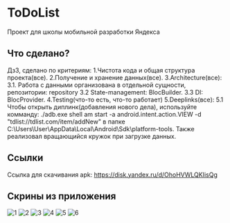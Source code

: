# ToDoList

Проект для школы мобильной разработки Яндекса

## Что сделано?

Дз3, сделано по критериям:
1.Чистота кода и общая структура проекта(все).
2.Получение и хранение данных(все).
3.Architecture(все): 
3.1. Работа с данными организована в отдельной сущности, репозитории: repository
3.2 State-management: BlocBuilder.
3.3 DI: BlocProvider.
4.Testing(что-то есть, что-то работает)
5.Deeplinks(все):
5.1 Чтобы открыть диплинк(добавления нового дела), используйте комманду: 
./adb.exe shell am start -a android.intent.action.VIEW -d "tdlist://tdlist.com/item/addNew"
в папке C:\Users\User\AppData\Local\Android\Sdk\platform-tools.
Также реализовал вращающийся кружок при загрузке данных.

## Ссылки

Ссылка для скачивания apk: https://disk.yandex.ru/d/OhoHVWLQKIisQg

## Скрины из приложения
![1](https://downloader.disk.yandex.ru/preview/9e1a975c69f8c5c449ad581b13e6785658b8eb9094b198921480b4df584200a0/648b98df/qusGiosQuCmqWv9N_SP0hk6XaktfWWdvtf_JwZhIBT4ATAYSw9MxVAvFsFTLXKBPGKlapmnA0ZcSL80grEVp8Q%3D%3D?uid=0&filename=1.jpg&disposition=inline&hash=&limit=0&content_type=image%2Fjpeg&owner_uid=0&tknv=v2&size=2048x2048)
![2](https://downloader.disk.yandex.ru/preview/66466c0ac30c1b983869ef35a437a7873446cfbf6f9a7522e992037824168cca/648b9907/eD6BfXqaqYuvTc2-32mOfKs02GFV10ofYTciqg3CdJ-5KAEeZ6PnEEWbOrnCxlW-s7cP9gNY1CEaXdhibduVMA%3D%3D?uid=0&filename=2.jpg&disposition=inline&hash=&limit=0&content_type=image%2Fjpeg&owner_uid=0&tknv=v2&size=2048x2048)
![3](https://downloader.disk.yandex.ru/preview/7ad9c12c3ae691bc948ba8fc203ea64c794a832dded9ae1a4de7c3249dfc3b42/648b98b3/07vDvRdiGK_Umqb7K0OKYas02GFV10ofYTciqg3CdJ-yMHWQaKaSNVLIpNZrHaUE33jMQBcAju-9PJh_PPlWWg%3D%3D?uid=0&filename=3.jpg&disposition=inline&hash=&limit=0&content_type=image%2Fjpeg&owner_uid=0&tknv=v2&size=2048x2048)
![4](https://downloader.disk.yandex.ru/preview/5f73dc8a3aebabe1ae5b9e62b05690ba74059362f2e1d5dddd60d608314cc5e7/648b991c/P3ReepbGdJVcT0OtClNqgnab7LafuJGD41SA5tKzvEi6FunNdYW2rl-Q8lrMyPIiPUZv65Q0aBs7BQMWngW4ww%3D%3D?uid=0&filename=4.jpg&disposition=inline&hash=&limit=0&content_type=image%2Fjpeg&owner_uid=0&tknv=v2&size=2048x2048)
![5](https://downloader.disk.yandex.ru/preview/74b48f693dc052efd15dbc9530091c4a4f7b3426e84a7e67c307bdfd24b93ae7/648b9958/S8LFtDL_BVVx-0LfPJ_eYqs02GFV10ofYTciqg3CdJ_ebKO8bkJPfd7urczB4cdEZJXiOGJtaP0dl4-OdtGr5A%3D%3D?uid=0&filename=5.jpg&disposition=inline&hash=&limit=0&content_type=image%2Fjpeg&owner_uid=0&tknv=v2&size=2048x2048)
![6](https://downloader.disk.yandex.ru/preview/fbdfa2e5a76e0754052cee42b23e45a8ecd77a704a83d4a16aed25646ff59dbc/648b99ab/PIHCRTDizrCkycxQ0ALIsqs02GFV10ofYTciqg3CdJ_K-RoK6HI-IhbvRj-VsbzuEg8ivXYjhnnHtYAx7Ol6mA%3D%3D?uid=0&filename=6.jpg&disposition=inline&hash=&limit=0&content_type=image%2Fjpeg&owner_uid=0&tknv=v2&size=2048x2048)

